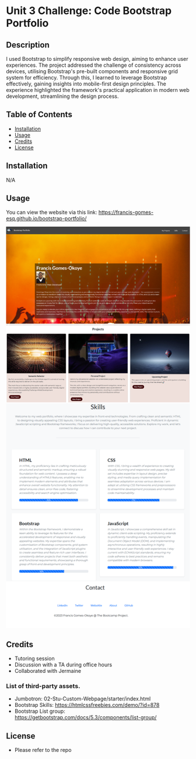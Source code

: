# Unit 3 Challenge: Code Bootstrap Portfolio

## Description

I used Bootstrap to simplify responsive web design, aiming to enhance user experiences. The project addressed the challenge of consistency across devices, utilising Bootstrap's pre-built components and responsive grid system for efficiency. Through this, I learned to leverage Bootstrap effectively, gaining insights into mobile-first design principles. The experience highlighted the framework's practical application in modern web development, streamlining the design process.

## Table of Contents

-   [Installation](#installation)
-   [Usage](#usage)
-   [Credits](#credits)
-   [License](#license)

## Installation

N/A

## Usage

You can view the website via this link: https://francis-gomes-esq.github.io/bootstrap-portfolio/

![alt text](assets/images/about.png) ![alt text](assets/images/projects.png) ![alt text](assets/images/skills.png) ![alt text](assets/images/contact.png)

## Credits

-   Tutoring session
-   Discussion with a TA during office hours
-   Collaborated with Jermaine

### List of third-party assets.

-   Jumbotron: 02-Stu-Custom-Webpage/starter/index.html
-   Bootstrap Skills: https://htmlcssfreebies.com/demo/?id=878
-   Bootstrap List group: https://getbootstrap.com/docs/5.3/components/list-group/

## License

-   Please refer to the repo

